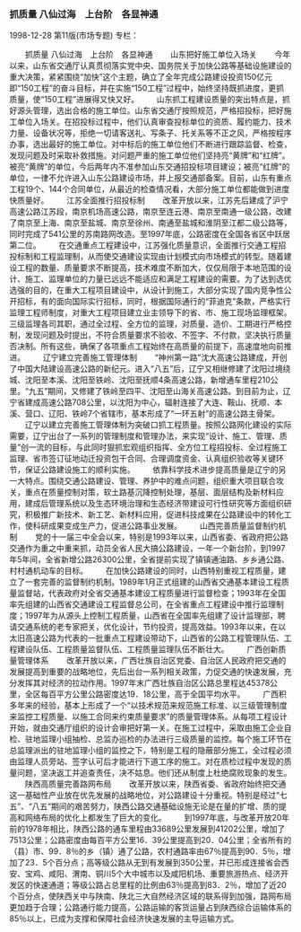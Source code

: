### 抓质量  八仙过海　上台阶　各显神通

1998-12-28
第11版(市场专题)
专栏：

　　抓质量  八仙过海　上台阶　各显神通
　　山东把好施工单位入场关
　　今年以来，山东省交通厅认真贯彻落实党中央、国务院关于加快公路等基础设施建设的重大决策，紧紧围绕“加快”这个主题，确立了全年完成公路建设投资150亿元即“150工程”的奋斗目标，并在实施“150工程”过程中，始终坚持既抓进度，更抓质量，使“150工程”进展得又快又好。
　　山东抓工程建设质量的突出特点是，抓好源头管理，选出合格的施工单位。山东省交通厅按照规范，严格招投标，把好施工单位入场关。在招投标过程中，他们认真审查投标单位的资质、履约能力、技术力量、设备状况等，拒绝一切请客送礼、写条子、托关系等不正之风，严格按程序办事，选出最好的施工单位。对中标后的施工单位他们不断进行跟踪监督、检查，发现问题及时采取补救措施。对问题严重的施工单位他们坚持亮“黄牌”和“红牌”。被亮“黄牌”的单位，今后两年内不准参加山东交通招投标项目建设；被亮“红牌”的单位，一律不允许进入山东公路建设市场，并上报交通部备案。目前，山东有重点工程19个、144个合同单位，从最近的检查情况看，大部分施工单位都能做到进度快质量好。
　　江苏全面推行招投标制
　　改革开放以来，江苏先后建成了沪宁高速公路江苏段，南京机场高速公路，南京至连云港、南京至南通一级公路，改建了南京至上海、南京至盐城、南京至徐州、南通至盐城和淮阴至江都二级公路等，同时完成了541公里的苏南路网改造。至1997年底，公路密度在全国各省区中跃居第二位。
　　在交通重点工程建设中，江苏强化质量意识，全面推行交通工程招投标制和工程监理制，从而使交通建设实现由计划模式向市场模式的转型。随着建设工程的数量、质量要求不断提高，技术难度不断加大，仅仅局限于本地范围的设计、施工、监理单位的力量已远远不能适应和满足工程建设的需要。为了达到选优选强的目的，在重大工程项目建设中，从设计到施工，大部分实现了国内竞争性公开招标，有的面向国际实行招标，同时，根据国际通行的“菲迪克”条款，严格实行监理工程师制度，对重大工程项目建立业主领导下的省、市、施工现场监理框架。三级监理各司其职，通过全过程、全方位的监理，对质量、造价、工期进行严格控制，发现问题及时提出，不符合质量要求不验收、不签字、不付款，坚决执行质量否决制。所有这些，确保了各项重点工程始终在高质量的前提下，高速度地向前推进。
　　辽宁建立完善施工管理体制
　　“神州第一路”沈大高速公路建成，开创了中国大陆建设高速公路的新纪元。进入“八五”后，辽宁又相继修建了沈阳过境绕城、沈阳至本溪、沈阳至铁岭、沈阳至抚顺4条高速公路，新增通车里程210公里。“九五”期间，又修建了铁岭至四平、沈阳至山海关高速公路。到目前为止，辽宁省建成高速公路708公里，以沈阳为中心，辐射连接了大连、鞍山、抚顺、本溪、营口、辽阳、铁岭7个省辖市，基本形成了“一环五射”的高速公路主骨架。
　　辽宁以建立完善施工管理体制为突破口抓工程质量。按照公路网化建设的实际需要，辽宁出台了一系列的管理制度和管理办法，来实现“设计、施工、管理、质量”创一流的目标，与此同时狠抓宏观组织指挥、全方位工程招投标、全过程施工监理、省市签订征地动迁投资包干合同、合理调度资金、认真组织验收等关键环节，保证公路建设施工的顺利实施。
　　依靠科学技术进步提高质量是辽宁的另一大特点。围绕交通公路建设、管理、养护中的难点问题，组织重大项目联合攻关，重点在质量控制对策，软土路基沉降控制处理，基层、面层结构及新材料应用，建成后管理系统以及生态环境治理和生态经济带建设可行性研究等方面组织研究，积极推广新技术、新工艺、新材料应用，促进科技成果在公路建设中的转化工作，使科研成果变成生产力，促进公路事业发展。
　　山西完善质量监督制约机制
　　党的十一届三中全会以来，特别是1993年以来，山西省委、省政府把公路交通作为重之中重来抓，动员全省人民大搞公路建设，一年一个新台阶，到1997年5年间，全省新增公路26300公里，全省提前实现了镇镇通油路、乡乡通公路、村村通机动车的目标。
　　在加快公路建设的同时，山西特别重视工程质量，建立了一套完善的监督制约机制。1989年1月正式组建的山西省交通基本建设工程质量监督站，代表政府对全省交通基本建设工程质量进行监督检查；1993年在全国率先组建的山西省交通建设工程监督总公司，在全省重点工程建设中推行监理制度；1997年为从源头上控制工程质量，山西省在全国率先组建了设计监理部，聘请交通系统的老专家把关，优化设计，节约投资，提高效益。1993年以来，在以太旧高速公路为代表的一批重点工程建设带动下，山西省的公路工程管理队伍、工程建设队伍、工程质量监督队伍、工程质量监理队伍不断壮大。
　　广西创新质量管理体系
　　改革开放以来，广西壮族自治区党委、自治区人民政府把交通的发展提高到重要的战略地位，先后出台一系列相关政策，力促交通的快速发展，充分发挥其对经济的拉动作用。1997年末广西壮族自治区公路总里程达45378公里，全区每百平方公里公路密度达19．18公里，高于全国平均水平。
　　广西积多年来的经验，基本上形成了一个“以技术规范来规范施工标准、以三级管理制度来监控工程质量、以施工合同来约束质量要求”的质量管理体系。从每项工程设计开始，就由交通厅组织的设计会审把好第一关。在施工过程中，采取由施工企业自检、驻地监理小组抽检、总监办巡检的办法进行三级质量的监控。每个施工环节在总监理派出的驻地监理小组的监控之下，特别是工程的隐蔽部分施工，全过程必须由监理人员旁站、签字认可后才能进行下道工序的施工。对在质检过程中发现的质量问题，坚决返工并追查责任，决不姑息。他们还从制度上杜绝腐败现象的发生。
　　陕西高质量完善路网布局
　　改革开放以来，陕西省委、省政府始终把交通这一基础性产业放在优先发展的战略地位，对公路建设十分重视。特别是经过“七五”、“八五”期间的艰苦努力，陕西公路交通基础设施无论是在量的扩增、质的提高和网络布局的优化上都发生了巨大的变化。
　　到1997年底，与改革开放20年前的1978年相比，陕西公路的通车里程由33689公里发展到41202公里，增加了7513公里；公路密度由每百平方公里16．39公里提高到20．04公里；全省所有的（县）市、99．8％的乡（镇）通了公路，农村通路率由67％提高到90．5％，增加了23．5个百分点；高等级公路从无到有发展到350公里，并已形成连接省会西安、宝鸡、咸阳、渭南、铜川5个大中城市以及咸阳机场、重要旅游热点、经济开发区的快速通道；等级公路占总里程的比例由63％提高到83．2％，增加了近20个百分点，使陕西关中与陕南、陕北三大自然经济区域的联系得到加强，路网布局更加趋于合理；公路通行能力提高，公路运输的客货运量占到陕西综合运输体系的85％以上，已成为支撑和保障社会经济快速发展的主导运输方式。
